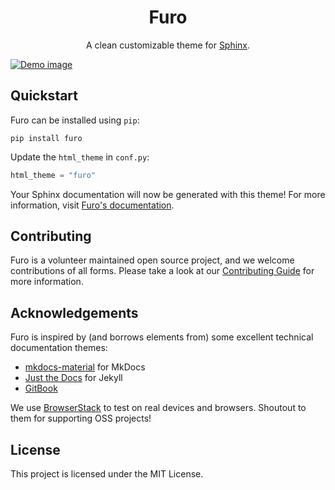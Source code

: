<h1 align="center">Furo</h1>
<p align="center">
  A clean customizable theme for <a href="https://www.sphinx-doc.org/">Sphinx</a>.
</p>
<a href="https://pradyunsg.me/furo/">
  <img align="center" src="https://github.com/pradyunsg/furo/raw/master/docs/_static/demo.png" alt="Demo image">
</a>

## Quickstart

Furo can be installed using `pip`:

```
pip install furo
```

Update the `html_theme` in `conf.py`:

```py
html_theme = "furo"
```

Your Sphinx documentation will now be generated with this theme! For more information, visit [Furo's documentation][docs].

[docs]: https://pradyunsg.me/furo/

## Contributing

Furo is a volunteer maintained open source project, and we welcome contributions of all forms. Please take a look at our [Contributing Guide](https://pradyunsg.me/furo/contributing/) for more information.

## Acknowledgements

Furo is inspired by (and borrows elements from) some excellent technical documentation themes:

- [mkdocs-material] for MkDocs
- [Just the Docs] for Jekyll
- [GitBook]

We use [BrowserStack] to test on real devices and browsers. Shoutout to them for supporting OSS projects!

[mkdocs-material]: https://squidfunk.github.io/mkdocs-material/
[just the docs]: https://pmarsceill.github.io/just-the-docs/
[gitbook]: https://www.gitbook.com/
[browserstack]: https://browserstack.com/

## License

This project is licensed under the MIT License.
